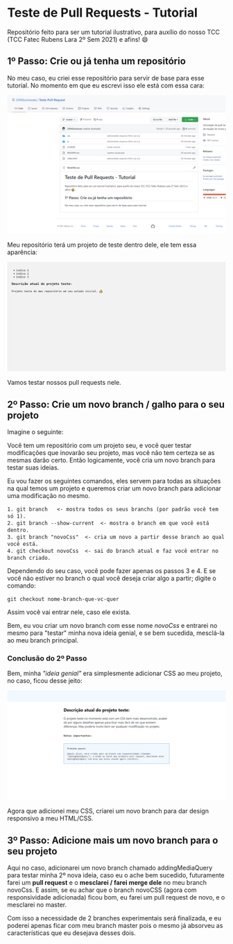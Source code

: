 # Teste de Pull Requests - Tutorial
Repositório feito para ser um tutorial ilustrativo, para
auxílio do nosso TCC (TCC Fatec Rubens Lara 2º Sem 2021) e afins! 😄

## 1º Passo: Crie ou já tenha um repositório
No meu caso, eu criei esse repositório para servir de base para esse
tutorial. No momento em que eu escrevi isso ele está com essa cara:

![img-repositorio](https://raw.githubusercontent.com/2504Guimaraes/Teste-Pull-Request/master/images/img1.PNG)

Meu repositório terá um projeto de teste dentro dele, ele tem essa aparência:

![img-meu-projeto-de-teste](https://raw.githubusercontent.com/2504Guimaraes/Teste-Pull-Request/master/images/img2.PNG)


Vamos testar nossos pull requests nele.

## 2º Passo: Crie um novo branch / galho para o seu projeto

Imagine o seguinte:

Você tem um repositório com um projeto seu, e você quer testar modificações
que inovarão seu projeto, mas você não tem certeza se as mesmas darão certo.
Então logicamente, você cria um novo branch para testar suas ideias.

Eu vou fazer os seguintes comandos, eles servem para todas as situações na qual temos um projeto e queremos criar um novo branch para adicionar uma modificação no mesmo.

    1. git branch   <- mostra todos os seus branchs (por padrão você tem só 1).
    2. git branch --show-current  <- mostra o branch em que você está dentro.
    3. git branch "novoCss"  <- cria um novo a partir desse branch ao qual você está.
    4. git checkout novoCss  <- sai do branch atual e faz você entrar no branch criado.

Dependendo do seu caso, você pode fazer apenas os passos 3 e 4. E se você não estiver no branch o qual você deseja criar algo a partir; digite o comando:

    git checkout nome-branch-que-vc-quer

Assim você vai entrar nele, caso ele exista.

Bem, eu vou criar um novo branch com esse nome *novoCss* e entrarei no mesmo para "testar" minha nova ideia genial, e se bem sucedida, mesclá-la ao meu branch principal. 

### Conclusão do 2º Passo

Bem, minha *"ideia genial"* era simplesmente adicionar CSS ao meu projeto, no caso, ficou desse jeito:

![img-adicao-css-no-proj](https://raw.githubusercontent.com/2504Guimaraes/Teste-Pull-Request/novoCss/images/img3b.PNG)

Agora que adicionei meu CSS, criarei um novo branch para dar design responsivo a meu HTML/CSS.

## 3º Passo: Adicione mais um novo branch para o seu projeto

Aqui no caso, adicionarei um novo branch chamado addingMediaQuery
para testar minha 2º nova ideia, caso eu o ache bem sucedido, futuramente
farei um **pull request** e o **mesclarei / farei merge dele** no meu branch
novoCss. E assim, se eu achar que o branch novoCSS (agora com responsividade adicionada) ficou bom, eu farei um pull request de novo, e o mesclarei no master. 

Com isso a necessidade de 2 branches experimentais será finalizada, e eu poderei apenas ficar com meu branch master pois o mesmo já absorveu as características que eu desejava desses dois. 